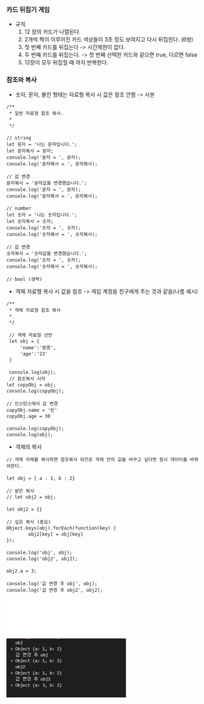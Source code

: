 ### 카드 뒤집기 게임
- 규칙
    1. 12 장의 카드가 나열된다.
    2. 2개씩 짝이 이루어진 카드 색상들이 3초 정도 보여지고 다시 뒤집힌다. (6쌍)
    3. 첫 번째 카드를 뒤집는다 -> 시간제한이 없다.
    4. 두 번째 카드를 뒤집는다. -> 첫 번째 선택한 카드와 같으면 true, 다르면 false
    5. 12장이 모두 뒤집힐 때 까지 반복한다.


### 참조와 복사
- 숫자, 문자, 불린 형태는 자료형 복사 시 값은 참조 안함 -> 사본
```
/**
 * 일반 자료형 참조 복사.
 * 
 */

// string
let 문자 = '나는 문자입니다.';
let 문자복사 = 문자;
console.log('문자 = ', 문자);
console.log('문자복사 = ', 문자복사);

// 값 변경
문자복사 = '문자값을 변경했습니다.';
console.log('문자 = ', 문자);
console.log('문자복사 = ', 문자복사);

// number
let 숫자 = '나는 숫자입니다.';
let 숫자복사 = 숫자;
console.log('숫자 = ', 숫자);
console.log('숫자복사 = ', 숫자복사);

// 값 변경
숫자복사 = '숫자값을 변경했습니다.';
console.log('숫자 = ', 숫자);
console.log('숫자복사 = ', 숫자복사);

// bool (생략)

```

- 객체 자료형 복사 시 값을 참조 -> 게임 계정을 친구에게 주는 것과 같음(나름 예시)
```
/**
 * 객체 자료형 참조 복사
 * 
 */

 // 객체 자료형 선언
 let obj = {
     'name':'땅콩',
     'age':'23'
 }

 console.log(obj);
 // 참조복사 시작
let copyObj = obj;
console.log(copyObj);

// 인스턴스에서 값 변경
copyObj.name = '빈'
copyObj.age = 30

console.log(copyObj);
console.log(obj);
```

- 객체의 복사
```
// 객체 자체를 복사하면 참조복사 되므로 객체 안의 값을 바꾸고 싶다면 원시 데이터를 바꿔야한다.

let obj = { a : 1, b : 2}

// 얕은 복사
// let obj2 = obj; 

let obj2 = {}

// 깊은 복사 (중요)
Object.keys(obj).forEach(function(key) {
        obj2[key] = obj[key]
});

console.log('obj', obj);
console.log('obj2', obj2);

obj2.a = 3;

console.log('값 변경 후 obj', obj);
console.log('값 변경 후 obj2', obj2);
```
<img src = "../screenshot/objCopy1.png" >


